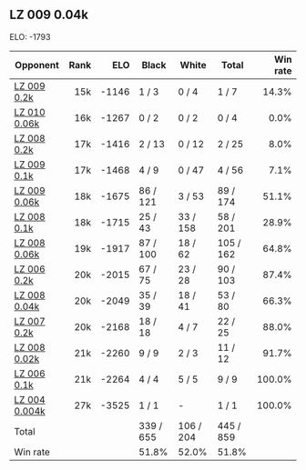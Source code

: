 ## LZ 009 0.04k ##

ELO: -1793

Opponent | Rank | ELO | Black | White | Total | Win rate
---------|-----:|----:|-------|-------|-------|-------:
[LZ 009 0.2k](LZ%20009%200.2k.md) | 15k | -1146 | 1 / 3 | 0 / 4 | 1 / 7 | 14.3%
[LZ 010 0.06k](LZ%20010%200.06k.md) | 16k | -1267 | 0 / 2 | 0 / 2 | 0 / 4 | 0.0%
[LZ 008 0.2k](LZ%20008%200.2k.md) | 17k | -1416 | 2 / 13 | 0 / 12 | 2 / 25 | 8.0%
[LZ 009 0.1k](LZ%20009%200.1k.md) | 17k | -1468 | 4 / 9 | 0 / 47 | 4 / 56 | 7.1%
[LZ 009 0.06k](LZ%20009%200.06k.md) | 18k | -1675 | 86 / 121 | 3 / 53 | 89 / 174 | 51.1%
[LZ 008 0.1k](LZ%20008%200.1k.md) | 18k | -1715 | 25 / 43 | 33 / 158 | 58 / 201 | 28.9%
[LZ 008 0.06k](LZ%20008%200.06k.md) | 19k | -1917 | 87 / 100 | 18 / 62 | 105 / 162 | 64.8%
[LZ 006 0.2k](LZ%20006%200.2k.md) | 20k | -2015 | 67 / 75 | 23 / 28 | 90 / 103 | 87.4%
[LZ 008 0.04k](LZ%20008%200.04k.md) | 20k | -2049 | 35 / 39 | 18 / 41 | 53 / 80 | 66.3%
[LZ 007 0.2k](LZ%20007%200.2k.md) | 20k | -2168 | 18 / 18 | 4 / 7 | 22 / 25 | 88.0%
[LZ 008 0.02k](LZ%20008%200.02k.md) | 21k | -2260 | 9 / 9 | 2 / 3 | 11 / 12 | 91.7%
[LZ 006 0.1k](LZ%20006%200.1k.md) | 21k | -2264 | 4 / 4 | 5 / 5 | 9 / 9 | 100.0%
[LZ 004 0.004k](LZ%20004%200.004k.md) | 27k | -3525 | 1 / 1 | - | 1 / 1 | 100.0%
Total | | | 339 / 655 | 106 / 204 | 445 / 859 | 
Win rate| | | 51.8% | 52.0% | 51.8% | 
